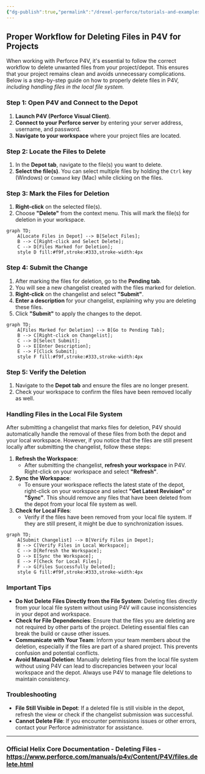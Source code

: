 ```yaml
---
{"dg-publish":true,"permalink":"/drexel-perforce/tutorials-and-examples/deleting-files/","noteIcon":""}
---
```


## Proper Workflow for Deleting Files in P4V for Projects

When working with Perforce P4V, it's essential to follow the correct workflow to delete unwanted files from your project/depot. This ensures that your project remains clean and avoids unnecessary complications. Below is a step-by-step guide on how to properly delete files in P4V, *including handling files in the local file system.*

### Step 1: Open P4V and Connect to the Depot

1. **Launch P4V (Perforce Visual Client)**.
2. **Connect to your Perforce server** by entering your server address, username, and password.
3. **Navigate to your workspace** where your project files are located.

### Step 2: Locate the Files to Delete

1. In the **Depot tab**, navigate to the file(s) you want to delete.
2. **Select the file(s)**. You can select multiple files by holding the `Ctrl` key (Windows) or `Command` key (Mac) while clicking on the files.

### Step 3: Mark the Files for Deletion

1. **Right-click** on the selected file(s).
2. Choose **"Delete"** from the context menu. This will mark the file(s) for deletion in your workspace.

```mermaid
graph TD;
    A[Locate Files in Depot] --> B[Select Files];
    B --> C[Right-click and Select Delete];
    C --> D[Files Marked for Deletion];
    style D fill:#f9f,stroke:#333,stroke-width:4px

```

### Step 4: Submit the Change

1. After marking the files for deletion, go to the **Pending tab**.
2. You will see a new changelist created with the files marked for deletion.
3. **Right-click** on the changelist and select **"Submit"**.
4. **Enter a description** for your changelist, explaining why you are deleting these files.
5. Click **"Submit"** to apply the changes to the depot.

```mermaid
graph TD;
    A[Files Marked for Deletion] --> B[Go to Pending Tab];
    B --> C[Right-click on Changelist];
    C --> D[Select Submit];
    D --> E[Enter Description];
    E --> F[Click Submit];
    style F fill:#f9f,stroke:#333,stroke-width:4px

```

### Step 5: Verify the Deletion

1. Navigate to the **Depot tab** and ensure the files are no longer present.
2. Check your workspace to confirm the files have been removed locally as well.

### Handling Files in the Local File System

After submitting a changelist that marks files for deletion, P4V should automatically handle the removal of these files from both the depot and your local workspace. However, if you notice that the files are still present locally after submitting the changelist, follow these steps:

1. **Refresh the Workspace**:
   - After submitting the changelist, **refresh your workspace** in P4V. Right-click on your workspace and select **"Refresh"**.
2. **Sync the Workspace**:
   - To ensure your workspace reflects the latest state of the depot, right-click on your workspace and select **"Get Latest Revision"** or **"Sync"**. This should remove any files that have been deleted from the depot from your local file system as well.
3. **Check for Local Files**:
   - Verify if the files have been removed from your local file system. If they are still present, it might be due to synchronization issues.

```mermaid
graph TD;
    A[Submit Changelist] --> B[Verify Files in Depot];
    B --> C[Verify Files in Local Workspace];
    C --> D[Refresh the Workspace];
    D --> E[Sync the Workspace];
    E --> F[Check for Local Files];
    F --> G[Files Successfully Deleted];
    style G fill:#f9f,stroke:#333,stroke-width:4px

```

### Important Tips

- **Do Not Delete Files Directly from the File System**: Deleting files directly from your local file system without using P4V will cause inconsistencies in your depot and workspace.
- **Check for File Dependencies**: Ensure that the files you are deleting are not required by other parts of the project. Deleting essential files can break the build or cause other issues.
- **Communicate with Your Team**: Inform your team members about the deletion, especially if the files are part of a shared project. This prevents confusion and potential conflicts.
- **Avoid Manual Deletion**: Manually deleting files from the local file system without using P4V can lead to discrepancies between your local workspace and the depot. Always use P4V to manage file deletions to maintain consistency.

### Troubleshooting

- **File Still Visible in Depot**: If a deleted file is still visible in the depot, refresh the view or check if the changelist submission was successful.
- **Cannot Delete File**: If you encounter permissions issues or other errors, contact your Perforce administrator for assistance.

---

### Official Helix Core Documentation - Deleting Files - https://www.perforce.com/manuals/p4v/Content/P4V/files.delete.html 
